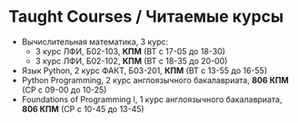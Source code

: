 # Taught Courses / Читаемые курсы
- Вычислительная математика, 3 курс:
  - 3 курс ЛФИ, Б02-103, **КПМ** (ВТ с 17-05 до 18-30)
  - 3 курс ЛФИ, Б02-102, **КПМ** (ВТ с 18-35 до 20-00)
- Язык Python, 2 курс ФАКТ, Б03-201, **КПМ** (ВТ с 13-55 до 16-55)
- Python Programming, 2 курс англоязычного бакалавриата, **806 КПМ** (СР с 09-00 до 10-25)
- Foundations of Programming I, 1 курс англоязычного бакалавриата, **806 КПМ** (СР с 10-45 до 13-45)
